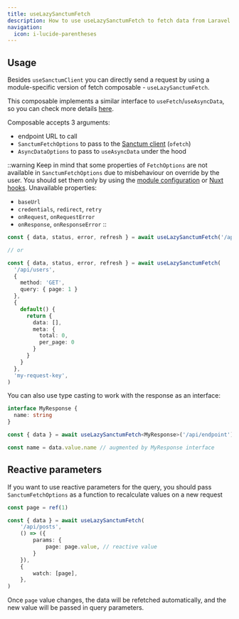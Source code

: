 ```yaml
---
title: useLazySanctumFetch
description: How to use useLazySanctumFetch to fetch data from Laravel API
navigation:
  icon: i-lucide-parentheses
---
```


## Usage

Besides `useSanctumClient` you can directly send a request by using a module-specific 
version of fetch composable - `useLazySanctumFetch`.

This composable implements a similar interface to `useFetch`/`useAsyncData`, 
so you can check more details [here](https://nuxt.com/docs/api/composables/use-fetch).

Composable accepts 3 arguments:
- endpoint URL to call
- `SanctumFetchOptions` to pass to the [Sanctum client](/composables/usesanctumclient) (`ofetch`)
- `AsyncDataOptions` to pass to `useAsyncData` under the hood

::warning
Keep in mind that some properties of `FetchOptions` are not available in `SanctumFetchOptions` due to misbehaviour 
on override by the user. You should set them only by using 
the [module configuration](/usage/configuration) or [Nuxt hooks](/hooks/sanctum-request). Unavailable properties:
- `baseUrl`
- `credentials`, `redirect`, `retry`
- `onRequest`, `onRequestError`
- `onResponse`, `onResponseError`
::

```typescript
const { data, status, error, refresh } = await useLazySanctumFetch('/api/users')

// or

const { data, status, error, refresh } = await useLazySanctumFetch(
  '/api/users',
  {
    method: 'GET',
    query: { page: 1 }
  },
  {
    default() { 
      return { 
        data: [], 
        meta: {
          total: 0, 
          per_page: 0 
        } 
      }
    }
  },
  'my-request-key',
)
```

You can also use type casting to work with the response as an interface:

```typescript
interface MyResponse {
  name: string
}

const { data } = await useLazySanctumFetch<MyResponse>('/api/endpoint')

const name = data.value.name // augmented by MyResponse interface
```

## Reactive parameters

If you want to use reactive parameters for the query, you should pass `SanctumFetchOptions` as a function 
to recalculate values on a new request

```typescript
const page = ref(1)

const { data } = await useLazySanctumFetch(
    '/api/posts',
    () => ({ 
        params: {
            page: page.value, // reactive value
        } 
    }),
    {
        watch: [page],
    },
)
```

Once `page` value changes, the data will be refetched automatically, and the new value will be passed in query parameters.
